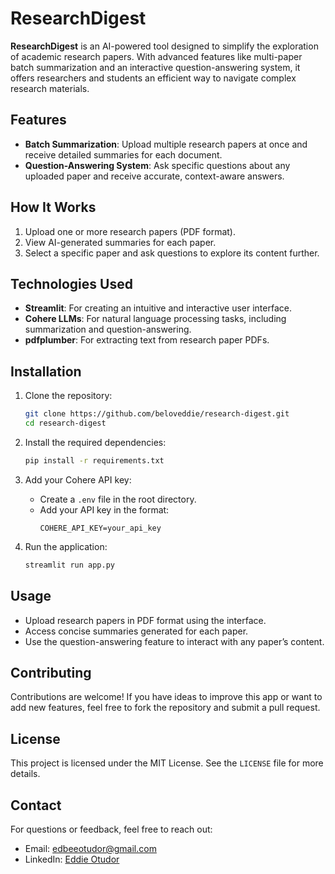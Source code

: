 # ResearchDigest  

**ResearchDigest** is an AI-powered tool designed to simplify the exploration of academic research papers. With advanced features like multi-paper batch summarization and an interactive question-answering system, it offers researchers and students an efficient way to navigate complex research materials.  

## Features  
- **Batch Summarization**: Upload multiple research papers at once and receive detailed summaries for each document.  
- **Question-Answering System**: Ask specific questions about any uploaded paper and receive accurate, context-aware answers.  

## How It Works  
1. Upload one or more research papers (PDF format).  
2. View AI-generated summaries for each paper.  
3. Select a specific paper and ask questions to explore its content further.  

## Technologies Used  
- **Streamlit**: For creating an intuitive and interactive user interface.  
- **Cohere LLMs**: For natural language processing tasks, including summarization and question-answering.  
- **pdfplumber**: For extracting text from research paper PDFs.  

## Installation  

1. Clone the repository:  
   ```bash
   git clone https://github.com/beloveddie/research-digest.git
   cd research-digest
   ```  

2. Install the required dependencies:  
   ```bash
   pip install -r requirements.txt
   ```  

3. Add your Cohere API key:  
   - Create a `.env` file in the root directory.  
   - Add your API key in the format:  
     ```
     COHERE_API_KEY=your_api_key
     ```  

4. Run the application:  
   ```bash
   streamlit run app.py
   ```  

## Usage  
- Upload research papers in PDF format using the interface.  
- Access concise summaries generated for each paper.  
- Use the question-answering feature to interact with any paper’s content.  

## Contributing  
Contributions are welcome! If you have ideas to improve this app or want to add new features, feel free to fork the repository and submit a pull request.  

## License  
This project is licensed under the MIT License. See the `LICENSE` file for more details.  

## Contact  
For questions or feedback, feel free to reach out:  
- Email: [edbeeotudor@gmail.com](mailto:edbeeotudor@gmail.com)
- LinkedIn: [Eddie Otudor](https://linkedin.com/in/eddieotudor)